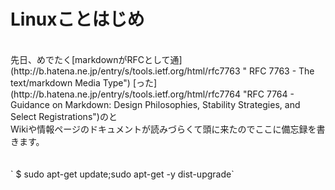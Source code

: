 # Linuxことはじめ
<br>
先日、めでたく[markdownがRFCとして通](http://b.hatena.ne.jp/entry/s/tools.ietf.org/html/rfc7763 "
RFC 7763 - The text/markdown Media Type") [った](http://b.hatena.ne.jp/entry/s/tools.ietf.org/html/rfc7764 "RFC 7764 - Guidance on Markdown: Design Philosophies, Stability Strategies, and Select Registrations")のと
<br>
Wikiや情報ページのドキュメントが読みづらくて頭に来たのでここに備忘録を書きます。
<br>
<br>



<br>
` $ sudo apt-get update;sudo apt-get -y dist-upgrade`

<br>
<br>
